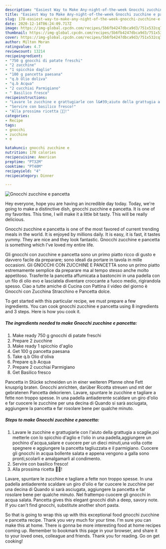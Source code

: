 ```yaml
---
description: "Easiest Way to Make Any-night-of-the-week Gnocchi zucchine e pancetta"
title: "Easiest Way to Make Any-night-of-the-week Gnocchi zucchine e pancetta"
slug: 178-easiest-way-to-make-any-night-of-the-week-gnocchi-zucchine-e-pancetta
date: 2020-12-14T06:24:09.717Z
image: https://img-global.cpcdn.com/recipes/5b6fb4247dbca9d3/751x532cq70/gnocchi-zucchine-e-pancetta-recipe-main-photo.jpg
thumbnail: https://img-global.cpcdn.com/recipes/5b6fb4247dbca9d3/751x532cq70/gnocchi-zucchine-e-pancetta-recipe-main-photo.jpg
cover: https://img-global.cpcdn.com/recipes/5b6fb4247dbca9d3/751x532cq70/gnocchi-zucchine-e-pancetta-recipe-main-photo.jpg
author: Milton Moran
ratingvalue: 4.7
reviewcount: 13214
recipeingredient:
- "750 g gnocchi di patate freschi"
- "2 zucchine"
- "1 spicchio daglio"
- "100 g pancetta paesana"
- "q.b Olio doliva"
- "q.b Acqua"
- "2 cucchiai Parmigiano"
- " Basilico fresco"
recipeinstructions:
- "Lavare le zucchine e grattugiarle con l&#39;aiuto della grattugia a scaglie,poi metterle con lo spicchio d&#39;aglio e l&#39;olio in una padella,aggiungere un pochino d&#39;acqua,salare e cuocere per un dieci minuti,una volta cotte spegnere e aggiungere la pancetta tagliuzzata e il parmigiano. Cuocere gli gnocchi in acqua bollente salata e appena vengono a galla sono pronti,scolarli e amalgamarli al condimento."
- "Servire con basilico fresco!"
- "Alla prossima ricetta 👩‍🍳!"
categories:
- Recipe
tags:
- gnocchi
- zucchine
- e

katakunci: gnocchi zucchine e 
nutrition: 178 calories
recipecuisine: American
preptime: "PT32M"
cooktime: "PT40M"
recipeyield: "4"
recipecategory: Dinner

---
```



![Gnocchi zucchine e pancetta](https://img-global.cpcdn.com/recipes/5b6fb4247dbca9d3/751x532cq70/gnocchi-zucchine-e-pancetta-recipe-main-photo.jpg)

Hey everyone, hope you are having an incredible day today. Today, we're going to make a distinctive dish, gnocchi zucchine e pancetta. It is one of my favorites. This time, I will make it a little bit tasty. This will be really delicious.

Gnocchi zucchine e pancetta is one of the most favored of current trending meals in the world. It is enjoyed by millions daily. It is easy, it is fast, it tastes yummy. They are nice and they look fantastic. Gnocchi zucchine e pancetta is something which I've loved my entire life.

Gli gnocchi con zucchine e pancetta sono un primo piatto ricco di gusto e davvero facile da preparare; sono ideali da portare in tavola in mille occasioni. Gli GNOCCHI CON ZUCCHINE E PANCETTA sono un primo piatto estremamente semplice da preparare ma al tempo stesso anche molto appetitoso. Trasferite la pancetta affumicata a bastoncini in una padella con un filo di olio evo e lasciatela diventare croccante a fuoco medio, rigirandola spesso. Ciao a tutte amiche di Cucina con Pattina il video del giorno è Gnocchi con Zucchina Stracchino e Pancetta dolce.


To get started with this particular recipe, we must prepare a few ingredients. You can cook gnocchi zucchine e pancetta using 8 ingredients and 3 steps. Here is how you cook it.

<!--inarticleads1-->

##### The ingredients needed to make Gnocchi zucchine e pancetta:

1. Make ready 750 g gnocchi di patate freschi
1. Prepare 2 zucchine
1. Make ready 1 spicchio d&#39;aglio
1. Get 100 g pancetta paesana
1. Take q.b Olio d&#39;oliva
1. Prepare q.b Acqua
1. Prepare 2 cucchiai Parmigiano
1. Get  Basilico fresco


Pancetta in Stücke schneiden un in einer weiteren Pfanne ohne Fett knusprig braten. Gnocchi anrichten, darüber Ricotta streuen und mit der gebratenen Pancetta dekorieren. Lavare, spuntare le zucchine e tagliare a fette non troppo spesse. In una padella antiaderente scaldare un giro d&#39;olio e far cuocere le zucchine per una decina di Quando si sarà asciugata, aggiungere la pancetta e far rosolare bene per qualche minuto. 

<!--inarticleads2-->

##### Steps to make Gnocchi zucchine e pancetta:

1. Lavare le zucchine e grattugiarle con l&#39;aiuto della grattugia a scaglie,poi metterle con lo spicchio d&#39;aglio e l&#39;olio in una padella,aggiungere un pochino d&#39;acqua,salare e cuocere per un dieci minuti,una volta cotte spegnere e aggiungere la pancetta tagliuzzata e il parmigiano. Cuocere gli gnocchi in acqua bollente salata e appena vengono a galla sono pronti,scolarli e amalgamarli al condimento.
1. Servire con basilico fresco!
1. Alla prossima ricetta 👩‍🍳!


Lavare, spuntare le zucchine e tagliare a fette non troppo spesse. In una padella antiaderente scaldare un giro d&#39;olio e far cuocere le zucchine per una decina di Quando si sarà asciugata, aggiungere la pancetta e far rosolare bene per qualche minuto. Nel frattempo cuocere gli gnocchi in acqua salata. Pancetta gives this elegant gnocchi dish a deep, savory note. If you can&#39;t find gnocchi, substitute another short pasta. 

So that is going to wrap this up with this exceptional food gnocchi zucchine e pancetta recipe. Thank you very much for your time. I'm sure you can make this at home. There is gonna be more interesting food at home recipes coming up. Remember to bookmark this page in your browser, and share it to your loved ones, colleague and friends. Thank you for reading. Go on get cooking!
